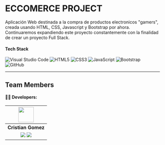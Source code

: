 # ECCOMERCE PROJECT
Aplicación Web destinada a la compra de productos electronicos "gamers", creada usando HTML, CSS, Javascript y Bootstrap por ahora. Continuaremos expandiendo este proyecto constantemente con la finalidad de crear un proyecto Full Stack.

#### Tech Stack

![Visual Studio Code](https://img.shields.io/badge/Visual_Studio_Code-22A7F2?style=for-the-badge&logo=Visual%20studio&logoColor=white)
![HTML5](https://img.shields.io/badge/HTML5-E34F26?style=for-the-badge&logo=html5&logoColor=white)
![CSS3](https://img.shields.io/badge/CSS3-1572B6?style=for-the-badge&logo=css3&logoColor=white)
![JavaScript](https://img.shields.io/badge/JavaScript-F7DF1E?style=for-the-badge&logo=javascript&logoColor=black)
![Bootstrap](https://img.shields.io/badge/Bootstrap-563D7C?style=for-the-badge&logo=bootstrap&logoColor=white)
![GitHub](https://img.shields.io/badge/GitHub-100000?style=for-the-badge&logo=github&logoColor=white)

<hr/>


## Team Members

#### 🧑‍💻 Developers:

| <img src="https://avatars.githubusercontent.com/u/134754887?s=400&u=33546e6f975dc6eaf1cf0fb83e1a7c7e3f889354&v=4" width=50>|
|:-:|
| **Cristian Gomez**|
| <a href="https://github.com/Cristian-Maxi"><img src="https://img.shields.io/badge/github-%23121011.svg?&style=for-the-badge&logo=github&logoColor=white"/></a> <a href="https://www.linkedin.com/in/cristian-gomez-montenegro/"><img src="https://img.shields.io/badge/linkedin%20-%230077B5.svg?&style=for-the-badge&logo=linkedin&logoColor=white"/></a> |
